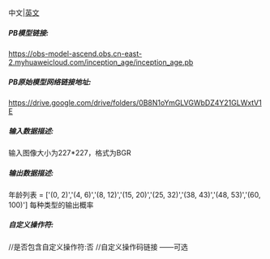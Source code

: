 中文|[英文](README_en.md)

##### PB模型链接:
https://obs-model-ascend.obs.cn-east-2.myhuaweicloud.com/inception_age/inception_age.pb

##### PB原始模型网络链接地址:
https://drive.google.com/drive/folders/0B8N1oYmGLVGWbDZ4Y21GLWxtV1E

##### 输入数据描述:

输入图像大小为227*227，格式为BGR

##### 输出数据描述:

年龄列表 = ['(0, 2)','(4, 6)','(8, 12)','(15, 20)','(25, 32)','(38, 43)','(48, 53)','(60, 100)']
每种类型的输出概率

##### 自定义操作符:
//是否包含自定义操作符:否
//自定义操作码链接 ——可选